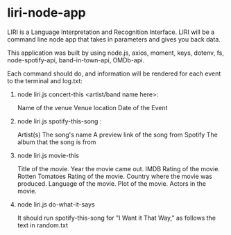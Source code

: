 # liri-node-app

LIRI is a Language Interpretation and Recognition Interface. LIRI will be a command line node app that takes in parameters and gives you back data.

This application was built by using node.js, axios, moment, keys, dotenv, fs, node-spotify-api, band-in-town-api, OMDb-api.

Each command should do, and information will be rendered for each event to the terminal and log.txt:

1. node liri.js concert-this <artist/band name here>:

	Name of the venue
	Venue location
	Date of the Event
	
2. node liri.js spotify-this-song <song name here>:

	Artist(s)
	The song's name
	A preview link of the song from Spotify
	The album that the song is from
	
3. node liri.js movie-this <movie name here>
	
	Title of the movie.
    Year the movie came out.
    IMDB Rating of the movie.
    Rotten Tomatoes Rating of the movie.
    Country where the movie was produced.
    Language of the movie.
    Plot of the movie.
    Actors in the movie.
	
4. node liri.js do-what-it-says

	It should run spotify-this-song for "I Want it That Way," as follows the text in random.txt